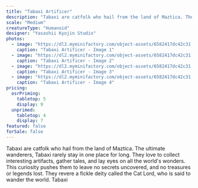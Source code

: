 ```yaml
---
title: "Tabaxi Artificer"
description: "Tabaxi are catfolk who hail from the land of Maztica. The ultimate wanderers, Tabaxi rarely stay in one place for long. They love to collect interesting artifacts, gather tales, and lay eyes on all the world's wonders. This curiosity pushes them to leave no secrets uncovered, and no treasures or legends lost. They revere a fickle deity called the Cat Lord, who is said to wander the world. Tabaxi"
scale: "Medium"
creatureType: "Humanoid"
designer: "Yasashii Kyojin Studio"
photos:
  - image: "https://dl2.myminifactory.com/object-assets/6582417dc42c31.70863269/images/720X720-tabaxi-02-ps.jpg"
    caption: "Tabaxi Artificer - Image 1"
  - image: "https://dl2.myminifactory.com/object-assets/6582417dc42c31.70863269/images/720X720-tabaxi-02-c.jpg"
    caption: "Tabaxi Artificer - Image 2"
  - image: "https://dl2.myminifactory.com/object-assets/6582417dc42c31.70863269/images/720X720-tabaxi-02-scale.jpg"
    caption: "Tabaxi Artificer - Image 3"
  - image: "https://dl2.myminifactory.com/object-assets/6582417dc42c31.70863269/images/720X720-tabaxi-02-b.jpg"
    caption: "Tabaxi Artificer - Image 4"
pricing:
  osrPriming:
    tabletop: 5
    display: 9
  unprimed:
    tabletop: 4
    display: 7
featured: false
forSale: false
---
```


Tabaxi are catfolk who hail from the land of Maztica. The ultimate wanderers, Tabaxi rarely stay in one place for long. They love to collect interesting artifacts, gather tales, and lay eyes on all the world's wonders. This curiosity pushes them to leave no secrets uncovered, and no treasures or legends lost. They revere a fickle deity called the Cat Lord, who is said to wander the world. Tabaxi